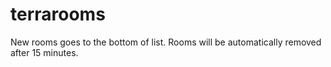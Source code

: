 # terrarooms
New rooms goes to the bottom of list. Rooms will be automatically removed after 15 minutes.
